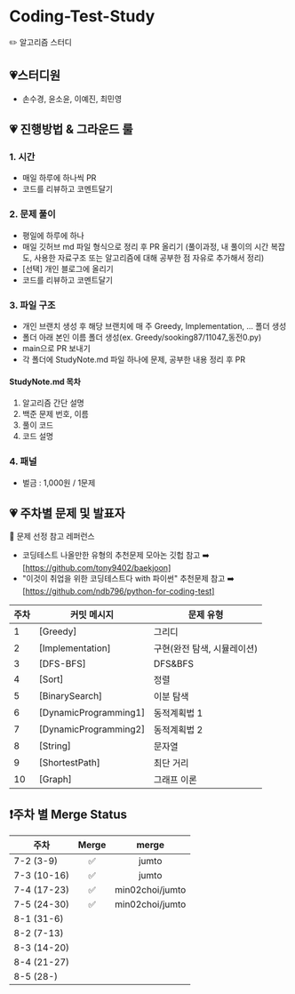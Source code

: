 # Coding-Test-Study
 ✏️ 알고리즘 스터디
 ## 💗스터디원

 - 손수경, 윤소윤, 이예진, 최민영
   </br>

 ## 💗 진행방법 & 그라운드 룰

 ### 1. 시간

 - 매일 하루에 하나씩 PR
 - 코드를 리뷰하고 코멘트달기

 ### 2. 문제 풀이

 - 평일에 하루에 하나
 - 매일 깃허브 md 파일 형식으로 정리 후 PR 올리기 (풀이과정, 내 풀이의 시간 복잡도, 사용한 자료구조 또는 알고리즘에 대해 공부한 점 자유로 추가해서 정리)
 - [선택] 개인 블로그에 올리기
 - 코드를 리뷰하고 코멘트달기

 ### 3. 파일 구조

 - 개인 브랜치 생성 후 해당 브랜치에 매 주 Greedy, Implementation, ... 폴더 생성
 - 폴더 아래 본인 이름 폴더 생성(ex. Greedy/sooking87/11047_동전0.py)
 - main으로 PR 보내기
 - 각 폴더에 StudyNote.md 파일 하나에 문제, 공부한 내용 정리 후 PR

 #### StudyNote.md 목차

 1. 알고리즘 간단 설명
 2. 백준 문제 번호, 이름
 3. 풀이 코드
 4. 코드 설명

 ### 4. 패널

 - 벌금 : 1,000원 / 1문제
   </br>

 ## 💗 주차별 문제 및 발표자

 📖 문제 선정 참고 레퍼런스

 - 코딩테스트 나올만한 유형의 추천문제 모아논 깃헙 참고 ➡️ [https://github.com/tony9402/baekjoon]
 - "이것이 취업을 위한 코딩테스트다 with 파이썬" 추천문제 참고 ➡️ [https://github.com/ndb796/python-for-coding-test]
   </br>

 | 주차 | 커밋 메시지           | 문제 유형                   |
 | ---- | --------------------- | --------------------------- |
 | 1    | [Greedy]              | 그리디                      |
 | 2    | [Implementation]      | 구현(완전 탐색, 시뮬레이션) |
 | 3    | [DFS-BFS]             | DFS&BFS                     |
 | 4    | [Sort]                | 정렬                        |
 | 5    | [BinarySearch]        | 이분 탐색                   |
 | 6    | [DynamicProgramming1] | 동적계획법 1                |
 | 7    | [DynamicProgramming2] | 동적계획법 2                |
 | 8    | [String]              | 문자열                      |
 | 9    | [ShortestPath]        | 최단 거리                   |
 | 10   | [Graph]               | 그래프 이론                 |

 ## ❗주차 별 Merge Status

 | 주차 | Merge        | merge |
 | ---- | :---------------------: | :--: | 
  | 7-2 (3-9)   |     ✅        | jumto |
  | 7-3 (10-16)   |     ✅        | jumto |
  | 7-4 (17-23)   |     ✅        | min02choi/jumto |
 | 7-5 (24-30)   |      ✅        | min02choi/jumto|
 | 8-1 (31-6)    |       | |
 | 8-2 (7-13)  |             ||
 | 8-3 (14-20)  |                || 
 | 8-4 (21-27)  |      ||
 | 8-5 (28-)  |  ||
